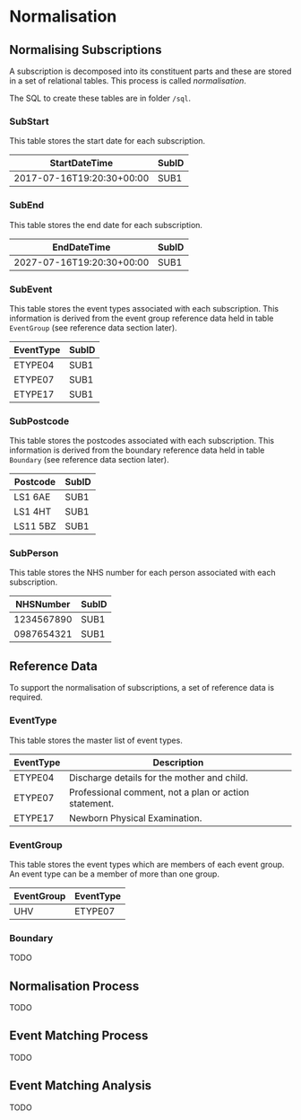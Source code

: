 # Normalisation

## Normalising Subscriptions
A subscription is decomposed into its constituent parts and these are stored in a set of relational tables. This process is called *normalisation*.

The SQL to create these tables are in folder ```/sql```.

### SubStart
This table stores the start date for each subscription.

| StartDateTime | SubID |
|---------------|-------|
|    2017-07-16T19:20:30+00:00 | SUB1 |

### SubEnd
This table stores the end date for each subscription.

| EndDateTime | SubID |
|---------------|-------|
|    2027-07-16T19:20:30+00:00 | SUB1 |

### SubEvent
This table stores the event types associated with each subscription. This information is derived from the event group reference data held in table ```EventGroup``` (see reference data section later).

| EventType | SubID |
|---------------|-------|
| ETYPE04 | SUB1 |
|  ETYPE07 | SUB1 |
| ETYPE17 | SUB1 |

### SubPostcode
This table stores the postcodes associated with each subscription. This information is derived from the boundary reference data held in table ```Boundary``` (see reference data section later).

| Postcode | SubID |
|---------------|-------|
| LS1 6AE | SUB1 |
| LS1 4HT | SUB1 |
| LS11 5BZ | SUB1 |

### SubPerson
This table stores the NHS number for each person associated with each subscription.

| NHSNumber | SubID |
|---------------|-------|
| 1234567890 | SUB1 |
| 0987654321 | SUB1 |

## Reference Data
To support the normalisation of subscriptions, a set of reference data is required.

### EventType
This table stores the master list of event types.

| EventType | Description |
|---------------|-------|
| ETYPE04 | Discharge details for the mother and child. |
|  ETYPE07 | Professional comment, not a plan or action statement. |
| ETYPE17 | Newborn Physical Examination. |

### EventGroup
This table stores the event types which are members of each event group. An event type can be a member of more than one group.

| EventGroup | EventType |
|------------|-----------|
| UHV        | ETYPE07   |

### Boundary
TODO

## Normalisation Process
TODO

## Event Matching Process
TODO

## Event Matching Analysis
TODO

